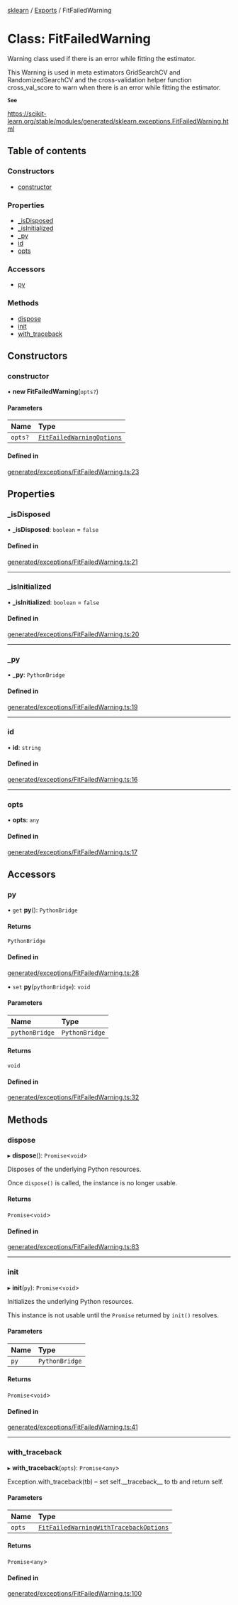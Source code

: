 [sklearn](../readme.md) / [Exports](../modules.md) / FitFailedWarning

# Class: FitFailedWarning

Warning class used if there is an error while fitting the estimator.

This Warning is used in meta estimators GridSearchCV and RandomizedSearchCV and the cross-validation helper function cross\_val\_score to warn when there is an error while fitting the estimator.

**`See`**

https://scikit-learn.org/stable/modules/generated/sklearn.exceptions.FitFailedWarning.html

## Table of contents

### Constructors

- [constructor](FitFailedWarning.md#constructor)

### Properties

- [\_isDisposed](FitFailedWarning.md#_isdisposed)
- [\_isInitialized](FitFailedWarning.md#_isinitialized)
- [\_py](FitFailedWarning.md#_py)
- [id](FitFailedWarning.md#id)
- [opts](FitFailedWarning.md#opts)

### Accessors

- [py](FitFailedWarning.md#py)

### Methods

- [dispose](FitFailedWarning.md#dispose)
- [init](FitFailedWarning.md#init)
- [with\_traceback](FitFailedWarning.md#with_traceback)

## Constructors

### constructor

• **new FitFailedWarning**(`opts?`)

#### Parameters

| Name | Type |
| :------ | :------ |
| `opts?` | [`FitFailedWarningOptions`](../interfaces/FitFailedWarningOptions.md) |

#### Defined in

[generated/exceptions/FitFailedWarning.ts:23](https://github.com/transitive-bullshit/scikit-learn-ts/blob/367336a/packages/sklearn/src/generated/exceptions/FitFailedWarning.ts#L23)

## Properties

### \_isDisposed

• **\_isDisposed**: `boolean` = `false`

#### Defined in

[generated/exceptions/FitFailedWarning.ts:21](https://github.com/transitive-bullshit/scikit-learn-ts/blob/367336a/packages/sklearn/src/generated/exceptions/FitFailedWarning.ts#L21)

___

### \_isInitialized

• **\_isInitialized**: `boolean` = `false`

#### Defined in

[generated/exceptions/FitFailedWarning.ts:20](https://github.com/transitive-bullshit/scikit-learn-ts/blob/367336a/packages/sklearn/src/generated/exceptions/FitFailedWarning.ts#L20)

___

### \_py

• **\_py**: `PythonBridge`

#### Defined in

[generated/exceptions/FitFailedWarning.ts:19](https://github.com/transitive-bullshit/scikit-learn-ts/blob/367336a/packages/sklearn/src/generated/exceptions/FitFailedWarning.ts#L19)

___

### id

• **id**: `string`

#### Defined in

[generated/exceptions/FitFailedWarning.ts:16](https://github.com/transitive-bullshit/scikit-learn-ts/blob/367336a/packages/sklearn/src/generated/exceptions/FitFailedWarning.ts#L16)

___

### opts

• **opts**: `any`

#### Defined in

[generated/exceptions/FitFailedWarning.ts:17](https://github.com/transitive-bullshit/scikit-learn-ts/blob/367336a/packages/sklearn/src/generated/exceptions/FitFailedWarning.ts#L17)

## Accessors

### py

• `get` **py**(): `PythonBridge`

#### Returns

`PythonBridge`

#### Defined in

[generated/exceptions/FitFailedWarning.ts:28](https://github.com/transitive-bullshit/scikit-learn-ts/blob/367336a/packages/sklearn/src/generated/exceptions/FitFailedWarning.ts#L28)

• `set` **py**(`pythonBridge`): `void`

#### Parameters

| Name | Type |
| :------ | :------ |
| `pythonBridge` | `PythonBridge` |

#### Returns

`void`

#### Defined in

[generated/exceptions/FitFailedWarning.ts:32](https://github.com/transitive-bullshit/scikit-learn-ts/blob/367336a/packages/sklearn/src/generated/exceptions/FitFailedWarning.ts#L32)

## Methods

### dispose

▸ **dispose**(): `Promise`<`void`\>

Disposes of the underlying Python resources.

Once `dispose()` is called, the instance is no longer usable.

#### Returns

`Promise`<`void`\>

#### Defined in

[generated/exceptions/FitFailedWarning.ts:83](https://github.com/transitive-bullshit/scikit-learn-ts/blob/367336a/packages/sklearn/src/generated/exceptions/FitFailedWarning.ts#L83)

___

### init

▸ **init**(`py`): `Promise`<`void`\>

Initializes the underlying Python resources.

This instance is not usable until the `Promise` returned by `init()` resolves.

#### Parameters

| Name | Type |
| :------ | :------ |
| `py` | `PythonBridge` |

#### Returns

`Promise`<`void`\>

#### Defined in

[generated/exceptions/FitFailedWarning.ts:41](https://github.com/transitive-bullshit/scikit-learn-ts/blob/367336a/packages/sklearn/src/generated/exceptions/FitFailedWarning.ts#L41)

___

### with\_traceback

▸ **with_traceback**(`opts`): `Promise`<`any`\>

Exception.with\_traceback(tb) – set self.\_\_traceback\_\_ to tb and return self.

#### Parameters

| Name | Type |
| :------ | :------ |
| `opts` | [`FitFailedWarningWithTracebackOptions`](../interfaces/FitFailedWarningWithTracebackOptions.md) |

#### Returns

`Promise`<`any`\>

#### Defined in

[generated/exceptions/FitFailedWarning.ts:100](https://github.com/transitive-bullshit/scikit-learn-ts/blob/367336a/packages/sklearn/src/generated/exceptions/FitFailedWarning.ts#L100)
